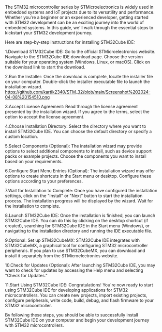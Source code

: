 The STM32 microcontroller series by STMicroelectronics is widely used in embedded systems and IoT projects due to its versatility and performance.
Whether you're a beginner or an experienced developer, getting started with STM32 development can be an exciting journey into the world of embedded systems.
In this guide, we'll walk through the essential steps to kickstart your STM32 development journey.


Here are step-by-step instructions for installing STM32Cube IDE:

1.Download STM32Cube IDE:
Go to the official STMicroelectronics website.
Navigate to the STM32Cube IDE download page.
Choose the version suitable for your operating system (Windows, Linux, or macOS).
Click on the download link to start the download.

2.Run the Installer:
Once the download is complete, locate the installer file on your computer.
Double-click the installer executable file to launch the installation wizard.
https://github.com/kartik2340/STM_32/blob/main/Screenshot%202024-04-08%20154510.png

3.Accept License Agreement:
Read through the license agreement presented by the installation wizard.
If you agree to the terms, select the option to accept the license agreement.

4.Choose Installation Directory:
Select the directory where you want to install STM32Cube IDE.
You can choose the default directory or specify a custom location.

5.Select Components (Optional):
The installation wizard may provide options to select additional components to install, such as device support packs or example projects.
Choose the components you want to install based on your requirements.

6.Configure Start Menu Entries (Optional):
The installation wizard may offer options to create shortcuts in the Start menu or desktop.
Configure these options according to your preferences.

7.Wait for Installation to Complete:
Once you have configured the installation settings, click on the "Install" or "Next" button to start the installation process.
The installation progress will be displayed by the wizard. Wait for the installation to complete.

8.Launch STM32Cube IDE:
Once the installation is finished, you can launch STM32Cube IDE.
You can do this by clicking on the desktop shortcut (if created), searching for STM32Cube IDE in the Start menu (Windows), or navigating to the installation directory and running the IDE executable file.

9.Optional: Set up STM32CubeMX:
STM32Cube IDE integrates with STM32CubeMX, a graphical tool for configuring STM32 microcontroller peripherals.
If you plan to use STM32CubeMX, you can download and install it separately from the STMicroelectronics website.

10.Check for Updates (Optional):
After launching STM32Cube IDE, you may want to check for updates by accessing the Help menu and selecting "Check for Updates."

11.Start Using STM32Cube IDE:
Congratulations! You're now ready to start using STM32Cube IDE for developing applications for STM32 microcontrollers.
You can create new projects, import existing projects, configure peripherals, write code, build, debug, and flash firmware to your STM32 microcontroller.

By following these steps, you should be able to successfully install STM32Cube IDE on your computer and begin your development journey with STM32 microcontrollers.
